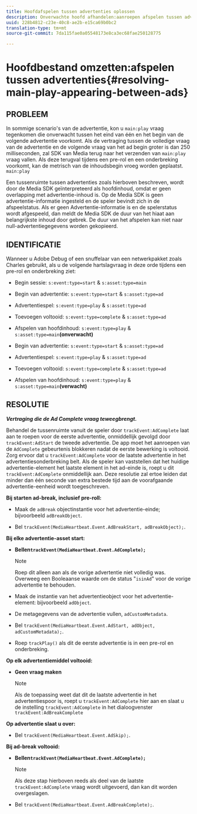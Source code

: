 ```yaml
---
title: Hoofdafspelen tussen advertenties oplossen
description: Onverwachte hoofd afhandelen:aanroepen afspelen tussen advertenties.
uuid: 228b4812-c23e-40c8-ae2b-e15ca69b0bc2
translation-type: tm+mt
source-git-commit: 7da115fae0a05548173e8ca3ec68fae250128775

---
```



# Hoofdbestand omzetten:afspelen tussen advertenties{#resolving-main-play-appearing-between-ads}

## PROBLEEM

In sommige scenario&#39;s van de advertentie, kon u `main:play` vraag tegenkomen die onverwacht tussen het eind van één en het begin van de volgende advertentie voorkomt. Als de vertraging tussen de volledige vraag van de advertentie en de volgende vraag van het ad begin groter is dan 250 milliseconden, zal SDK van Media terug naar het verzenden van `main:play` vraag vallen. Als deze terugval tijdens een pre-rol en een onderbreking voorkomt, kan de metrisch van de inhoudsbegin vroeg worden geplaatst. `main:play`

Een tussenruimte tussen advertenties zoals hierboven beschreven, wordt door de Media SDK geïnterpreteerd als hoofdinhoud, omdat er geen overlapping met advertentie-inhoud is. Op de Media SDK is geen advertentie-informatie ingesteld en de speler bevindt zich in de afspeelstatus. Als er geen Advertentie-informatie is en de spelerstatus wordt afgespeeld, dan meldt de Media SDK de duur van het hiaat aan belangrijkste inhoud door gebrek. De duur van het afspelen kan niet naar null-advertentiegegevens worden gekopieerd.

## IDENTIFICATIE

Wanneer u Adobe Debug of een snuffelaar van een netwerkpakket zoals Charles gebruikt, als u de volgende hartslagvraag in deze orde tijdens een pre-rol en onderbreking ziet:

* Begin sessie: `s:event:type=start` &amp; `s:asset:type=main`
* Begin van advertentie: `s:event:type=start` &amp; `s:asset:type=ad`
* Advertentiespel: `s:event:type=play` &amp; `s:asset:type=ad`
* Toevoegen voltooid: `s:event:type=complete` &amp; `s:asset:type=ad`
* Afspelen van hoofdinhoud: `s:event:type=play` &amp; `s:asset:type=main`**(onverwacht)**

* Begin van advertentie: `s:event:type=start` &amp; `s:asset:type=ad`
* Advertentiespel: `s:event:type=play` &amp; `s:asset:type=ad`
* Toevoegen voltooid: `s:event:type=complete` &amp; `s:asset:type=ad`
* Afspelen van hoofdinhoud: `s:event:type=play` &amp; `s:asset:type=main`**(verwacht)**

## RESOLUTIE

***Vertraging die de Ad Complete vraag teweegbrengt.***

Behandel de tussenruimte vanuit de speler door `trackEvent:AdComplete` laat aan te roepen voor de eerste advertentie, onmiddellijk gevolgd door `trackEvent:AdStart` de tweede advertentie. De app moet het aanroepen van de `AdComplete` gebeurtenis blokkeren nadat de eerste bewerking is voltooid. Zorg ervoor dat u `trackEvent:AdComplete` voor de laatste advertentie in het advertentiesonderbreking belt. Als de speler kan vaststellen dat het huidige advertentie-element het laatste element in het ad-einde is, roept u dit `trackEvent:AdComplete` onmiddellijk aan. Deze resolutie zal ertoe leiden dat minder dan één seconde van extra bestede tijd aan de voorafgaande advertentie-eenheid wordt toegeschreven.

**Bij starten ad-break, inclusief pre-roll:**

* Maak de `adBreak` objectinstantie voor het advertentie-einde; bijvoorbeeld `adBreakObject`.

* Bel `trackEvent(MediaHeartbeat.Event.AdBreakStart, adBreakObject);`.

**Bij elke advertentie-asset start:**

* **Bellen`trackEvent(MediaHeartbeat.Event.AdComplete);`**

   >[!NOTE]
   >
   >Roep dit alleen aan als de vorige advertentie niet volledig was. Overweeg een Booleaanse waarde om de status &quot;`isinAd`&quot; voor de vorige advertentie te behouden.

* Maak de instantie van het advertentieobject voor het advertentie-element: bijvoorbeeld `adObject`.
* De metagegevens van de advertentie vullen, `adCustomMetadata`.
* Bel `trackEvent(MediaHeartbeat.Event.AdStart, adObject, adCustomMetadata);`.
* Roep `trackPlay()` als dit de eerste advertentie is in een pre-rol en onderbreking.

**Op elk advertentiemiddel voltooid:**

* **Geen vraag maken**

   >[!NOTE]
   >
   >Als de toepassing weet dat dit de laatste advertentie in het advertentiespoor is, roept u `trackEvent:AdComplete` hier aan en slaat u de instelling `trackEvent:AdComplete` in het dialoogvenster `trackEvent:AdBreakComplete`

**Op advertentie slaat u over:**

* Bel `trackEvent(MediaHeartbeat.Event.AdSkip);`.

**Bij ad-break voltooid:**

* **Bellen`trackEvent(MediaHeartbeat.Event.AdComplete);`**

   >[!NOTE]
   >
   >Als deze stap hierboven reeds als deel van de laatste `trackEvent:AdComplete` vraag wordt uitgevoerd, dan kan dit worden overgeslagen.

* Bel `trackEvent(MediaHeartbeat.Event.AdBreakComplete);`.


